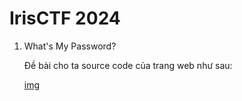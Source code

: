 # IrisCTF 2024
1. What's My Password?

    Đề bài cho ta source code của trang web như sau:
    
    [img]()